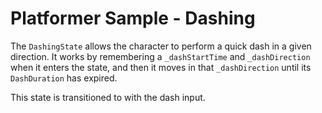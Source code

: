 
# Platformer Sample - Dashing

The `DashingState` allows the character to perform a quick dash in a given direction. It works by remembering a `_dashStartTime` and `_dashDirection` when it enters the state, and then it moves in that `_dashDirection` until its `DashDuration` has expired.

This state is transitioned to with the dash input.